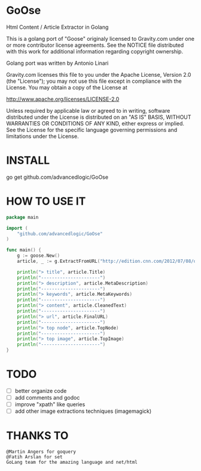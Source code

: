 GoOse
=====

Html Content / Article Extractor in Golang

This is a golang port of "Goose" originaly licensed to Gravity.com
under one or more contributor license agreements.  See the NOTICE file
distributed with this work for additional information
regarding copyright ownership.

Golang port was written by Antonio Linari

Gravity.com licenses this file
to you under the Apache License, Version 2.0 (the "License");
you may not use this file except in compliance
with the License.  You may obtain a copy of the License at

http://www.apache.org/licenses/LICENSE-2.0

Unless required by applicable law or agreed to in writing, software
distributed under the License is distributed on an "AS IS" BASIS,
WITHOUT WARRANTIES OR CONDITIONS OF ANY KIND, either express or implied.
See the License for the specific language governing permissions and
limitations under the License.

INSTALL
=======
go get github.com/advancedlogic/GoOse

HOW TO USE IT
=============

```Go
package main

import (
	"github.com/advancedlogic/GoOse"
)

func main() {
	g := goose.New()
	article, _ := g.ExtractFromURL("http://edition.cnn.com/2012/07/08/opinion/banzi-ted-open-source/index.html")

	println("> title", article.Title)
	println("----------------------")
	println("> description", article.MetaDescription)
	println("----------------------")
	println("> keywords", article.MetaKeywords)
	println("----------------------")
	println("> content", article.CleanedText)
	println("----------------------")
	println("> url", article.FinalURL)
	println("----------------------")
	println("> top node", article.TopNode)
	println("----------------------")
	println("> top image", article.TopImage)
	println("----------------------")
}
```

TODO
====

- [ ] better organize code
- [ ] add comments and godoc
- [ ] improve "xpath" like queries
- [ ] add other image extractions techniques (imagemagick)

THANKS TO
=========
```
@Martin Angers for goquery
@Fatih Arslan for set
GoLang team for the amazing language and net/html
```
